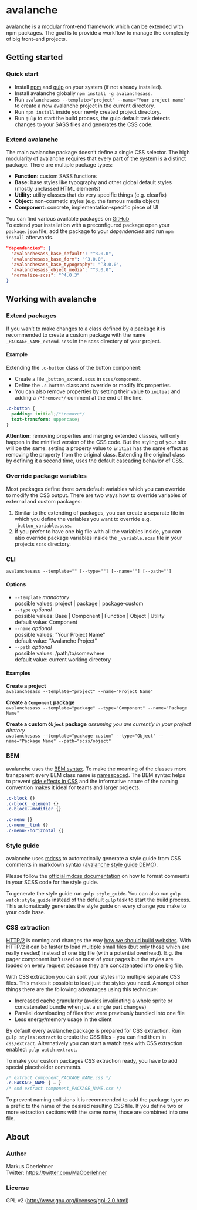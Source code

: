 # avalanche
avalanche is a modular front-end framework which can be extended with npm
packages. The goal is to provide a workflow to manage the complexity of big
front-end projects.

## Getting started
### Quick start
- Install [npm](https://docs.npmjs.com/getting-started/installing-node) and
[gulp](https://github.com/gulpjs/gulp/blob/master/docs/getting-started.md) on
your system (if not already installed).
- Install avalanche globally `npm install -g avalanchesass`.
- Run `avalanchesass --template="project" --name="Your project name"` to create
a new avalanche project in the current directory.
- Run `npm install` inside your newly created project directory.
- Run `gulp` to start the build process, the gulp default task detects changes
to your SASS files and generates the CSS code.

### Extend avalanche
The main avalanche package doesn’t define a single CSS selector. The high
modularity of avalanche requires that every part of the system is a distinct
package. There are multiple package types:

- **Function:** custom SASS functions
- **Base:** base styles like typography and other global default styles (mostly
unclassed HTML elements)
- **Utility:** utility classes that do very specific things (e.g. clearfix)
- **Object:** non-cosmetic styles (e.g. the famous media object)
- **Component:** concrete, implementation-specific piece of UI

You can find various available packages on
[GitHub](https://github.com/avalanchesass)  
To extend your installation with a preconfigured package open your
`package.json` file, add the package to your *dependencies* and run
`npm install` afterwards.

```json
"dependencies": {
  "avalanchesass_base_default": "^3.0.0",
  "avalanchesass_base_form": "^3.0.0",
  "avalanchesass_base_typography": "^3.0.0",
  "avalanchesass_object_media": "^3.0.0",
  "normalize-scss": "^4.0.3"
}
```

## Working with avalanche
### Extend packages
If you wan’t to make changes to a class defined by a package it is recommended
to create a custom package with the name `_PACKAGE_NAME_extend.scss` in the scss
directory of your project.

#### Example
Extending the `.c-button` class of the button component:

- Create a file `_button_extend.scss` in `scss/component`.
- Define the `.c-button` class and override or modify it’s properties.
- You can also remove properties by setting their value to `initial` and adding
a `/*!remove*/` comment at the end of the line.

```scss
.c-button {
  padding: initial;/*!remove*/
  text-transform: uppercase;
}
```

**Attention:** removing properties and merging extended classes, will only
happen in the minified version of the CSS code. But the styling of your site
will be the same: setting a property value to `initial` has the same effect as
removing the property from the original class. Extending the original class by
defining it a second time, uses the default cascading behavior of CSS.

### Override package variables
Most packages define there own default variables which you can override to
modify the CSS output. There are two ways how to override variables of external
and custom packages:

1. Similar to the extending of packages, you can create a separate file in which
you define the variables you want to override e.g. `_button_variable.scss`.
2. If you prefer to have one big file with all the variables inside, you can
also override package variables inside the `_variable.scss` file in your
projects `scss` directory.

### CLI
`avalanchesass --template="" [--type=""] [--name=""] [--path=""]`

#### Options
- `--template` *mandatory*  
  possible values: project | package | package-custom
- `--type` *optional*  
  possible values: Base | Component | Function | Object | Utility  
  default value: Component
- `--name` *optional*  
  possible values: "Your Project Name"  
  default value: "Avalanche Project"
- `--path` *optional*  
  possible values: /path/to/somewhere  
  default value: current working directory

#### Examples
**Create a project**  
`avalanchesass --template="project" --name="Project Name"`

**Create a `Component` package**  
`avalanchesass --template="package" --type="Component" --name="Package Name"`

**Create a custom `Object` package** *assuming you are currently in your project
diretory*  
`avalanchesass --template="package-custom" --type="Object" --name="Package Name" --path="scss/object"`

### BEM
avalanche uses the [BEM syntax](http://csswizardry.com/2013/01/mindbemding-getting-your-head-round-bem-syntax/).
To make the meaning of the classes more transparent every BEM class name is
[namespaced](http://csswizardry.com/2015/03/more-transparent-ui-code-with-namespaces/).
The BEM syntax helps to prevent [side effects in CSS](http://philipwalton.com/articles/side-effects-in-css/)
and the informative nature of the naming convention makes it ideal for teams and
larger projects.

```css
.c-block {}
.c-block__element {}
.c-block--modifier {}

.c-menu {}
.c-menu__link {}
.c-menu--horizontal {}
```

### Style guide
avalanche uses [mdcss](https://github.com/jonathantneal/mdcss) to automatically
generate a style guide from CSS comments in markdown syntax
([avalanche style guide DEMO](http://avalanche.oberlehner.net)).

Please follow the [official mdcss documentation](https://github.com/jonathantneal/mdcss#writing-documentation)
on how to format comments in your SCSS code for the style guide.

To generate the style guide run `gulp style_guide`. You can also run
`gulp watch:style_guide` instead of the default `gulp` task to start the build
process. This automatically generates the style guide on every change you make
to your code base.

### CSS extraction
[HTTP/2](https://en.wikipedia.org/wiki/HTTP/2) is coming and changes the way
[how we should build websites](https://mattwilcox.net/web-development/http2-for-front-end-web-developers).
With HTTP/2 it can be faster to load multiple small files (but only those which
are really needed) instead of one big file (with a potential overhead). E.g. the
pager component isn’t used on most of your pages but the styles are loaded on
every request because they are concatenated into one big file.

With CSS extraction you can split your styles into multiple separate CSS files.
This makes it possible to load just the styles you need. Amongst other things
there are the following advantages using this technique:

- Increased cache granularity (avoids invalidating a whole sprite or
concatenated bundle when just a single part changes)
- Parallel downloading of files that were previously bundled into one file
- Less energy/memory usage in the client

By default every avalanche package is prepared for CSS extraction.
Run `gulp styles:extract` to create the CSS files - you can find them in
`css/extract`. Alternatively you can start a watch task with CSS extraction
enabled: `gulp watch:extract`.

To make your custom packages CSS extraction ready, you have to add special
placeholder comments.

```css
/* extract component_PACKAGE_NAME.css */
.c-PACKAGE_NAME { … }
/* end extract component_PACKAGE_NAME.css */
```

To prevent naming collisions it is recommended to add the package type as a
prefix to the name of the desired resulting CSS file. If you define two or more
extraction sections with the same name, those are combined into one file.

## About
### Author
Markus Oberlehner  
Twitter: https://twitter.com/MaOberlehner

### License
GPL v2 (http://www.gnu.org/licenses/gpl-2.0.html)

